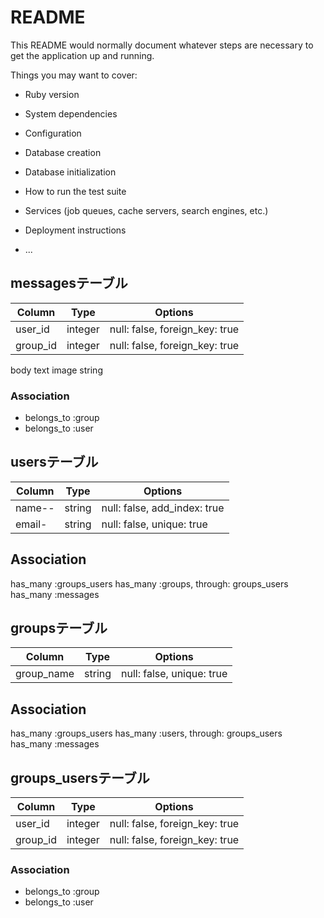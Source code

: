 # README

This README would normally document whatever steps are necessary to get the
application up and running.

Things you may want to cover:

* Ruby version

* System dependencies

* Configuration

* Database creation

* Database initialization

* How to run the test suite

* Services (job queues, cache servers, search engines, etc.)

* Deployment instructions

* ...


## messagesテーブル
|Column|Type|Options|
|------|----|-------|
|user_id|integer|null: false, foreign_key: true|
|group_id|integer|null: false, foreign_key: true|

body text
image string

### Association
- belongs_to :group
- belongs_to :user


## usersテーブル
|Column|Type|Options|
|------|----|-------|
|name--|string|null: false, add_index: true|
|email-|string|null: false, unique: true|

## Association
has_many :groups_users
has_many :groups, through: groups_users
has_many :messages


## groupsテーブル
|Column|Type|Options|
|------|----|-------|
|group_name|string|null: false, unique: true|

## Association
has_many :groups_users
has_many :users, through: groups_users
has_many :messages


## groups_usersテーブル

|Column|Type|Options|
|------|----|-------|
|user_id|integer|null: false, foreign_key: true|
|group_id|integer|null: false, foreign_key: true|

### Association
- belongs_to :group
- belongs_to :user

